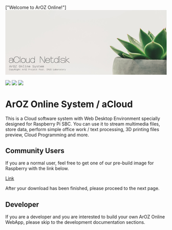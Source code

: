 ["Welcome to ArOZ Online!"]
<img class="ts fluid image" src="img/banner.png"></img>

<img src="https://img.shields.io/badge/Build-Community-brightgreen"> <img src="https://img.shields.io/badge/Device-Raspberry%20Pi%203B%2B%20%2F%204B-red"> <img src="https://img.shields.io/badge/香港制造-Hong%20Kong-blueviolet">

# ArOZ Online System / aCloud
This is a Cloud software system with Web Desktop Environment specially designed for Raspberry Pi SBC. You can use it to stream multimedia files, store data, perform simple office work / text processing, 3D printing files preview, Cloud Programming and more.

## Community Users
If you are a normal user, feel free to get one of our pre-build image for Raspberry with the link below.

[Link](https://hkwtc.org/aroz_online/dist/)

After your download has been finished, please proceed to the next page.

## Developer
If you are a developer and you are interested to build your own ArOZ Online WebApp, please skip to the development documentation sections.